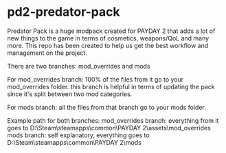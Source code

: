 # pd2-predator-pack
Predator Pack is a huge modpack created for PAYDAY 2 that adds a lot of new things to the game in terms of cosmetics, weapons/QoL and many more. This repo has been created to help us get the best workflow and management on the project.

There are two branches:
mod_overrides and mods



For mod_overrides branch: 100% of the files from it go to your mod_overrides folder.
this branch is helpful in terms of updating the pack since it's split between two mod categories.

For mods branch: all the files from that branch go to your mods folder.



Example path for both branches:
mod_overrides branch: everything from it goes to D:\Steam\steamapps\common\PAYDAY 2\assets\mod_overrides
mods branch: self explanatory, everything goes to D:\Steam\steamapps\common\PAYDAY 2\mods


